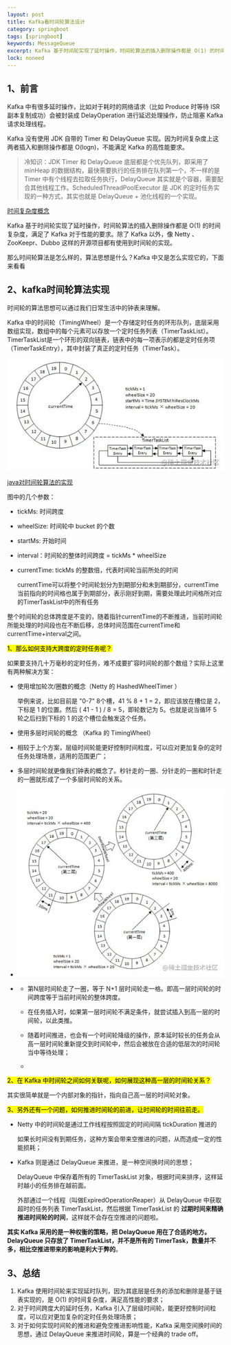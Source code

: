 ```yaml
---
layout: post
title: Kafka看时间轮算法设计
category: springboot
tags: [springboot]
keywords: MessageQueue
excerpt: Kafka 基于时间轮实现了延时操作，时间轮算法的插入删除操作都是 O(1) 的时间复杂度，满足了 Kafka 对于性能的要求
lock: noneed
---
```


## 1、前言

Kafka 中有很多延时操作，比如对于耗时的网络请求（比如 Produce 时等待 ISR 副本复制成功）会被封装成 DelayOperation 进行延迟处理操作，防止阻塞 Kafka请求处理线程。

Kafka 没有使用 JDK 自带的 Timer 和 DelayQueue 实现。因为时间复杂度上这两者插入和删除操作都是 O(logn)，不能满足 Kafka 的高性能要求。

> 冷知识：JDK Timer 和 DelayQueue 底层都是个优先队列，即采用了 minHeap 的数据结构，最快需要执行的任务排在队列第一个，不一样的是 Timer 中有个线程去拉取任务执行，DelayQueue 其实就是个容器，需要配合其他线程工作。ScheduledThreadPoolExecutor 是 JDK 的定时任务实现的一种方式，其实也就是 DelayQueue + 池化线程的一个实现。

[时间复杂度概念](/java-relearn/2021/08/26/relearn-java-note-044.html)

Kafka 基于时间轮实现了延时操作，时间轮算法的插入删除操作都是 O(1) 的时间复杂度，满足了 Kafka 对于性能的要求。除了 Kafka 以外，像 Netty 、ZooKeepr、Dubbo 这样的开源项目都有使用到时间轮的实现。

那么时间轮算法是怎么样的，算法思想是什么？Kafka 中又是怎么实现它的，下面来看看

## 2、kafka时间轮算法实现

时间轮的算法思想可以通过我们日常生活中的钟表来理解。

Kafka 中的时间轮（TimingWheel）是一个存储定时任务的环形队列，底层采用数组实现，数组中的每个元素可以存放一个定时任务列表（TimerTaskList）。TimerTaskList是一个环形的双向链表，链表中的每一项表示的都是定时任务项（TimerTaskEntry），其中封装了真正的定时任务（TimerTask）。

![](/assets/images/2022/springboot/timewheel.jpg)

[java对时间轮算法的实现](/springcloud/2021/10/30/delay-task.html)

图中的几个参数：

- tickMs: 时间跨度

- wheelSize: 时间轮中 bucket 的个数

- startMs: 开始时间

- interval：时间轮的整体时间跨度 = tickMs * wheelSize

- currentTime: tickMs 的整数倍，代表时间轮当前所处的时间

  currentTime可以将整个时间轮划分为到期部分和未到期部分，currentTime当前指向的时间格也属于到期部分，表示刚好到期，需要处理此时间格所对应的TimerTaskList中的所有任务

整个时间轮的总体跨度是不变的，随着指针currentTime的不断推进，当前时间轮所能处理的时间段也在不断后移，总体时间范围在currentTime和currentTime+interval之间。

<mark>1、那么如何支持大跨度的定时任务呢？</mark>

如果要支持几十万毫秒的定时任务，难不成要扩容时间轮的那个数组？实际上这里有两种解决方案：

- 使用增加轮次/圈数的概念（Netty 的 HashedWheelTimer ）

  举例来说，比如目前是 "0-7" 8个槽，41 % 8 + 1 = 2，即应该放在槽位是 2，下标是 1 的位置。然后 ( 41 - 1 ) / 8 = 5，即轮数记为 5。也就是说当循环 5 轮之后扫到下标的 1 的这个槽位会触发这个任务。

- 使用多层时间轮的概念 （Kafka 的 TimingWheel）

- 相较于上个方案，层级时间轮能更好控制时间粒度，可以应对更加复杂的定时任务处理场景，适用的范围更广；

- 多层时间轮就更像我们钟表的概念了。秒针走的一圈、分针走的一圈和时针走的一圈就形成了一个多层时间轮的关系。

- ![](/assets/images/2022/springboot/timewheel-2.jpg)

- - 第N层时间轮走了一圈，等于 N+1 层时间轮走一格。即高一层时间轮的时间跨度等于当前时间轮的整体跨度。

  - 在任务插入时，如果第一层时间轮不满足条件，就尝试插入到高一层的时间轮，以此类推。

  - 随着时间推进，也会有一个时间轮降级的操作，原本延时较长的任务会从高一层时间轮重新提交到时间轮中，然后会被放在合适的低层次的时间轮当中等待处理；

  - 

<mark>2、在 Kafka 中时间轮之间如何关联呢，如何展现这种高一层的时间轮关系？</mark>

其实很简单就是一个内部对象的指针，指向自己高一层的时间轮对象。

<mark>3、另外还有一个问题，如何推进时间轮的前进，让时间轮的时间往前走。</mark>

- Netty 中的时间轮是通过工作线程按照固定的时间间隔 tickDuration 推进的

  如果长时间没有到期任务，这种方案会带来空推进的问题，从而造成一定的性能损耗；

- Kafka 则是通过 DelayQueue 来推进，是一种空间换时间的思想；

  DelayQueue 中保存着所有的 TimerTaskList 对象，根据时间来排序，这样延时越小的任务排在越前面。

  外部通过一个线程（叫做ExpiredOperationReaper）从 DelayQueue 中获取超时的任务列表 TimerTaskList，然后根据 TimerTaskList 的 **过期时间来精确推进时间轮的时间**，这样就不会存在空推进的问题啦。

**其实 Kafka 采用的是一种权衡的策略，把 DelayQueue 用在了合适的地方。DelayQueue 只存放了 TimerTaskList，并不是所有的 TimerTask，数量并不多，相比空推进带来的影响是利大于弊的**。

## 3、总结

1. Kafka 使用时间轮来实现延时队列，因为其底层是任务的添加和删除是基于链表实现的，是 O(1) 的时间复杂度，满足高性能的要求；
2. 对于时间跨度大的延时任务，Kafka 引入了层级时间轮，能更好控制时间粒度，可以应对更加复杂的定时任务处理场景；
3. 对于如何实现时间轮的推进和避免空推进影响性能，Kafka 采用空间换时间的思想，通过 DelayQueue 来推进时间轮，算是一个经典的 trade off。